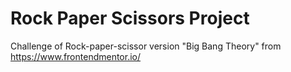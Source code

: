 # Rock Paper Scissors Project   

Challenge of Rock-paper-scissor version "Big Bang Theory" from https://www.frontendmentor.io/ 
